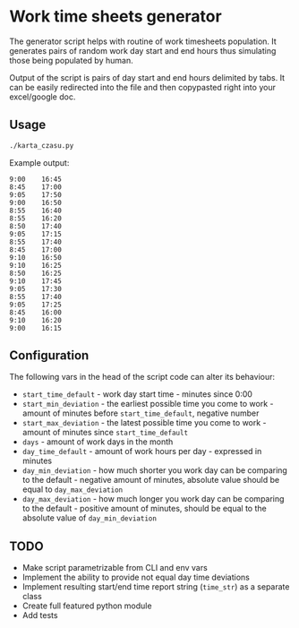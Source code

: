 Work time sheets generator
==========================

The generator script helps with routine of work timesheets population. It generates pairs of random work day start and end hours thus simulating those being populated by human.

Output of the script is pairs of day start and end hours delimited by tabs. It can be easily redirected into the file and then copypasted right into your excel/google doc.

Usage
-----

```sh
./karta_czasu.py
```

Example output:

    9:00    16:45
    8:45    17:00
    9:05    17:50
    9:00    16:50
    8:55    16:40
    8:55    16:20
    8:50    17:40
    9:05    17:15
    8:55    17:40
    8:45    17:00
    9:10    16:50
    9:10    16:25
    8:50    16:25
    9:10    17:45
    9:05    17:30
    8:55    17:40
    9:05    17:25
    8:45    16:00
    9:10    16:20
    9:00    16:15

Configuration
-------------

The following vars in the head of the script code can alter its behaviour:
- `start_time_default` - work day start time - minutes since 0:00
- `start_min_deviation` - the earliest possible time you come to work - amount of minutes before `start_time_default`, negative number
- `start_max_deviation` - the latest possible time you come to work - amount of minutes since `start_time_default`
- `days` - amount of work days in the month
- `day_time_default` - amount of work hours per day - expressed in minutes
- `day_min_deviation` - how much shorter you work day can be comparing to the default - negative amount of minutes, absolute value should be equal to `day_max_deviation`
- `day_max_deviation` - how much longer you work day can be comparing to the default - positive amount of minutes, should be equal to the absolute value of `day_min_deviation`

TODO
----

- Make script parametrizable from CLI and env vars
- Implement the ability to provide not equal day time deviations
- Implement resulting start/end time report string (`time_str`)  as a separate class
- Create full featured python module
- Add tests

